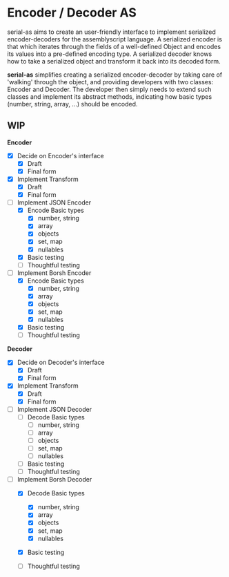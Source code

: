 # Encoder / Decoder AS

serial-as aims to create an user-friendly interface to implement serialized encoder-decoders for the assemblyscript language. A serialized encoder is that which iterates through the fields of a well-defined Object and encodes its values into a pre-defined encoding type. A serialized decoder knows how to take a serialized object and transform it back into its decoded form.

**serial-as** simplifies creating a serialized encoder-decoder by taking care of 'walking' through the object, and providing developers with two classes: Encoder and Decoder. The developer then simply needs to extend such classes and implement its abstract methods, indicating how basic types (number, string, array, ...) should be encoded.

## WIP
**Encoder**
- [x] Decide on Encoder's interface
  - [x] Draft
  - [x] Final form
- [x] Implement Transform
  - [x] Draft
  - [x] Final form
- [ ] Implement JSON Encoder
  - [x] Encode Basic types
    - [x] number, string
    - [x] array
    - [x] objects
    - [x] set, map
    - [x] nullables
  - [x] Basic testing
  - [ ] Thoughtful testing
- [ ] Implement Borsh Encoder
  - [x] Encode Basic types
    - [x] number, string
    - [x] array
    - [x] objects
    - [x] set, map
    - [x] nullables
  - [x] Basic testing
  - [ ] Thoughtful testing

**Decoder**
- [x] Decide on Decoder's interface
  - [x] Draft
  - [x] Final form
- [x] Implement Transform
  - [x] Draft
  - [x] Final form
- [ ] Implement JSON Decoder
  - [ ] Decode Basic types
    - [ ] number, string
    - [ ] array
    - [ ] objects
    - [ ] set, map
    - [ ] nullables
  - [ ] Basic testing
  - [ ] Thoughtful testing
- [ ] Implement Borsh Decoder
  - [x] Decode Basic types
    - [x] number, string
    - [x] array
    - [x] objects
    - [x] set, map
    - [x] nullables
  - [x] Basic testing
  - [ ] Thoughtful testing

